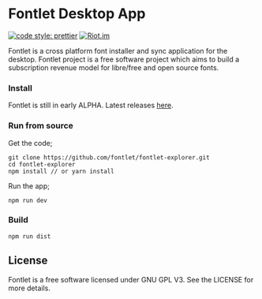 # Fontlet Desktop App

[![code style: prettier](https://img.shields.io/badge/code_style-prettier-ff69b4.svg?style=flat-square)](https://github.com/prettier/prettier)
[![Riot.im](https://img.shields.io/badge/chat-Riot.im-lightgrey.svg)](https://riot.im/app/#/room/!ZAweBlRCmLHmHrgZek:matrix.org)

Fontlet is a cross platform font installer and sync application for the desktop. Fontlet project is a free software project which aims to build a subscription revenue model for libre/free and open source fonts.


### Install

Fontlet is still in early ALPHA. Latest releases [here](https://github.com/fontlet/fontlet-explorer).

### Run from source

Get the code;

```
git clone https://github.com/fontlet/fontlet-explorer.git
cd fontlet-explorer
npm install // or yarn install
```

Run the app;

```
npm run dev
```

### Build

`npm run dist`

## License
Fontlet is a free software licensed under GNU GPL V3. See the LICENSE for more details.
